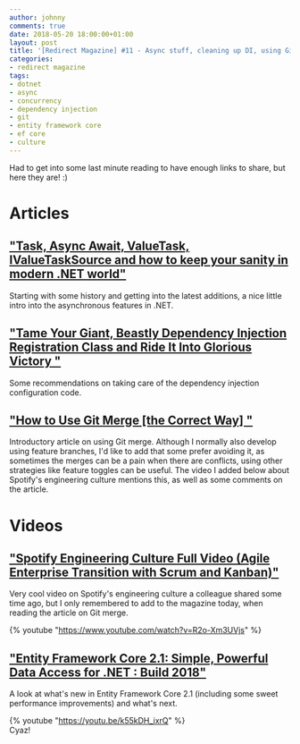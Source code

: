 ```yaml
---
author: johnny
comments: true
date: 2018-05-20 18:00:00+01:00
layout: post
title: '[Redirect Magazine] #11 - Async stuff, cleaning up DI, using Git merge, Spotify engineering culture and new shiny things in EF Core'
categories:
- redirect magazine
tags:
- dotnet
- async
- concurrency
- dependency injection
- git
- entity framework core
- ef core
- culture
---
```


Had to get into some last minute reading to have enough links to share, but here they are! :)

# Articles
## ["Task, Async Await, ValueTask, IValueTaskSource and how to keep your sanity in modern .NET world"](https://blog.scooletz.com/2018/05/14/task-async-await-valuetask-ivaluetasksource-and-how-to-keep-your-sanity-in-modern-net-world/)
Starting with some history and getting into the latest additions, a nice little intro into the asynchronous features in .NET.
<br/>
## ["Tame Your Giant, Beastly Dependency Injection Registration Class and Ride It Into Glorious Victory "](https://dev.to/scotthannen/tame-your-giant-beastly-dependency-injection-registration-class-and-ride-it-into-glorious-victory-am)
Some recommendations on taking care of the dependency injection configuration code.
<br/>
## ["How to Use Git Merge [the Correct Way] "](https://dev.to/neshaz/how-to-use-git-merge-the-correctway-25pd)
Introductory article on using Git merge. Although I normally also develop using feature branches, I'd like to add that some prefer avoiding it, as sometimes the merges can be a pain when there are conflicts, using other strategies like feature toggles can be useful. The video I added below about Spotify's engineering culture mentions this, as well as some comments on the article.
<br/>
# Videos
## ["Spotify Engineering Culture Full Video (Agile Enterprise Transition with Scrum and Kanban)"](https://www.youtube.com/watch?v=R2o-Xm3UVjs)
Very cool video on Spotify's engineering culture a colleague shared some time ago, but I only remembered to add to the magazine today, when reading the article on Git merge.

{% youtube "https://www.youtube.com/watch?v=R2o-Xm3UVjs" %}
<br/>
## ["Entity Framework Core 2.1: Simple, Powerful Data Access for .NET : Build 2018"](https://youtu.be/k55kDH_ixrQ)
A look at what's new in Entity Framework Core 2.1 (including some sweet performance improvements) and what's next.

{% youtube "https://youtu.be/k55kDH_ixrQ" %}
<br/>
Cyaz!
